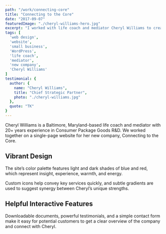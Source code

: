 ```yaml
---
path: "/work/connecting-core"
title: "Connecting to the Core"
date: "2017-09-07"
featuredImage: "./cheryl-williams-hero.jpg"
excerpt: "I worked with life coach and mediator Cheryl Williams to create a simple, vibrant website and blog to help promote her new company."
tags: [
  'web design',
  'website',
  'small business',
  'WordPress',
  'life coach',
  'mediator',
  'new company',
  'Cheryl Williams'
]
testimonial: {
  author: {
    name: "Cheryl Williams",
    title: "Chief Strategic Partner",
    photo: "./cheryl-williams.jpg"
  },
  quote: "TK"
}
---
```


Cheryl Williams is a Baltimore, Maryland-based life coach and mediator with 20+ years experience in Consumer Package Goods R&D. We worked together on a single-page website for her new company, Connecting to the Core.

## Vibrant Design

The site’s color palette features light and dark shades of blue and red, which represent insight, experience, warmth, and energy.

Custom icons help convey key services quickly, and subtle gradients are used to suggest synergy between Cheryl’s unique strengths.

## Helpful Interactive Features

Downloadable documents, powerful testimonials, and a simple contact form make it easy for potential customers to get a clear overview of the company and connect with Cheryl.

